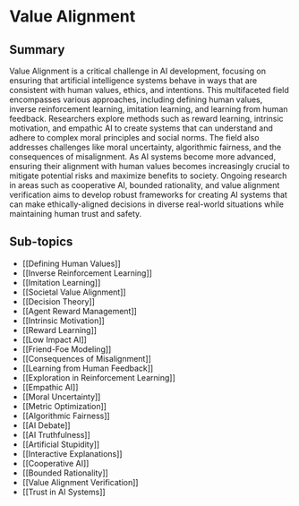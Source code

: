 # Value Alignment

## Summary
Value Alignment is a critical challenge in AI development, focusing on ensuring that artificial intelligence systems behave in ways that are consistent with human values, ethics, and intentions. This multifaceted field encompasses various approaches, including defining human values, inverse reinforcement learning, imitation learning, and learning from human feedback. Researchers explore methods such as reward learning, intrinsic motivation, and empathic AI to create systems that can understand and adhere to complex moral principles and social norms. The field also addresses challenges like moral uncertainty, algorithmic fairness, and the consequences of misalignment. As AI systems become more advanced, ensuring their alignment with human values becomes increasingly crucial to mitigate potential risks and maximize benefits to society. Ongoing research in areas such as cooperative AI, bounded rationality, and value alignment verification aims to develop robust frameworks for creating AI systems that can make ethically-aligned decisions in diverse real-world situations while maintaining human trust and safety.
## Sub-topics

- [[Defining Human Values]]
- [[Inverse Reinforcement Learning]]
- [[Imitation Learning]]
- [[Societal Value Alignment]]
- [[Decision Theory]]
- [[Agent Reward Management]]
- [[Intrinsic Motivation]]
- [[Reward Learning]]
- [[Low Impact AI]]
- [[Friend-Foe Modeling]]
- [[Consequences of Misalignment]]
- [[Learning from Human Feedback]]
- [[Exploration in Reinforcement Learning]]
- [[Empathic AI]]
- [[Moral Uncertainty]]
- [[Metric Optimization]]
- [[Algorithmic Fairness]]
- [[AI Debate]]
- [[AI Truthfulness]]
- [[Artificial Stupidity]]
- [[Interactive Explanations]]
- [[Cooperative AI]]
- [[Bounded Rationality]]
- [[Value Alignment Verification]]
- [[Trust in AI Systems]]
